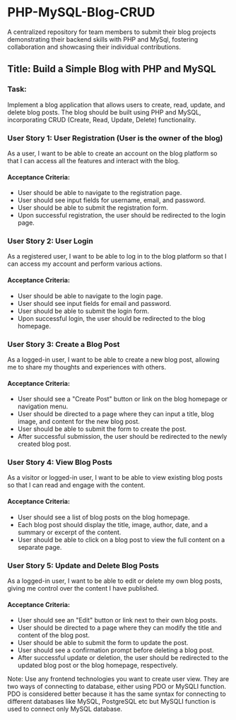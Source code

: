 # PHP-MySQL-Blog-CRUD
 A centralized repository for team members to submit their blog projects demonstrating their backend skills with PHP and MySql, fostering collaboration and showcasing their individual contributions.

## Title: Build a Simple Blog with PHP and MySQL

### Task: 
Implement a blog application that allows users to create, read, update, and delete blog posts. The blog should be built using PHP and MySQL, incorporating CRUD (Create, Read, Update, Delete) functionality.

### User Story 1: User Registration (User is the owner of the blog)
As a user, I want to be able to create an account on the blog platform so that I can access all the features and interact with the blog.

#### Acceptance Criteria:
- User should be able to navigate to the registration page.
- User should see input fields for username, email, and password.
- User should be able to submit the registration form.
- Upon successful registration, the user should be redirected to the login page.

### User Story 2: User Login
As a registered user, I want to be able to log in to the blog platform so that I can access my account and perform various actions.

#### Acceptance Criteria:
- User should be able to navigate to the login page.
- User should see input fields for email and password.
- User should be able to submit the login form.
- Upon successful login, the user should be redirected to the blog homepage.

### User Story 3: Create a Blog Post
As a logged-in user, I want to be able to create a new blog post, allowing me to share my thoughts and experiences with others.

#### Acceptance Criteria:
- User should see a "Create Post" button or link on the blog homepage or navigation menu.
- User should be directed to a page where they can input a title, blog image, and content for the new blog post.
- User should be able to submit the form to create the post.
- After successful submission, the user should be redirected to the newly created blog post.

### User Story 4: View Blog Posts
As a visitor or logged-in user, I want to be able to view existing blog posts so that I can read and engage with the content.

#### Acceptance Criteria:
- User should see a list of blog posts on the blog homepage.
- Each blog post should display the title, image, author, date, and a summary or excerpt of the content.
- User should be able to click on a blog post to view the full content on a separate page.

### User Story 5: Update and Delete Blog Posts
As a logged-in user, I want to be able to edit or delete my own blog posts, giving me control over the content I have published.

#### Acceptance Criteria:
- User should see an "Edit" button or link next to their own blog posts.
- User should be directed to a page where they can modify the title and content of the blog post.
- User should be able to submit the form to update the post.
- User should see a confirmation prompt before deleting a blog post.
- After successful update or deletion, the user should be redirected to the updated blog post or the blog homepage, respectively.


Note: Use any frontend technologies you want to create user view. They are two ways of connecting to database, either using PDO or MySQLI function. PDO is considered better because it has the same syntax for connecting to different databases like MySQL, PostgreSQL etc but MySQLI function is used to connect only MySQL database.
